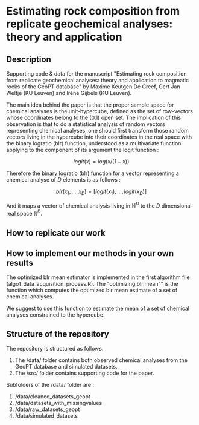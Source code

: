 # Estimating rock composition from replicate geochemical analyses: theory and application

## Description

Supporting code &amp; data for the manuscript "Estimating rock composition from replicate geochemical analyses: theory and application to magmatic rocks of the GeoPT database" by Maxime Keutgen De Greef, Gert Jan Weltje (KU Leuven) and Irène Gijbels (KU Leuven).

The main idea behind the paper is that the proper sample space for chemical analyses is the unit-hypercube, defined as the set of row-vectors whose coordinates belong to the (0,1) open set. The implication of this observation is that to do a statistical analysis of random vectors representing chemical analyses, one should first transform those random vectors living in the hypercube into their coordinates in the real space with the binary logratio (blr) function, understood as a multivariate function applying to the component of its argument the logit function :

$$ logit(x) = log(x/(1-x)) $$ 

Therefore the binary logratio (blr) function for a vector representing a chemical analyse of $D$ elements is as follows :

$$ blr(x_1,\dots,x_D) = [logit(x_1),\dots,logit(x_D)] $$

And it maps a vector of chemical analysis living in $\mathbb{H}^D$ to the $D$ dimensional real space $\mathbb{R}^D$.


## How to replicate our work 






## How to implement our methods in your own results

The optimized blr mean estimator is implemented in the first algorithm file (algo1_data_acquisition_process.R). The "optimizing.blr.mean"" is the function which computes the optimized blr mean estimate of a set of chemical analyses.

We suggest to use this function to estimate the mean of a set of chemical analyses constrained to the hypercube.

## Structure of the repository

The repository is structured as follows. 

1. The /data/ folder contains both observed chemical analyses from the GeoPT database and simulated datasets.
2. The /src/ folder contains supporting code for the paper.

Subfolders of the /data/ folder are :

1. /data/cleaned_datasets_geopt 
2. /data/datasets_with_missingvalues
3. /data/raw_datasets_geopt
4. /data/simulated_datasets


